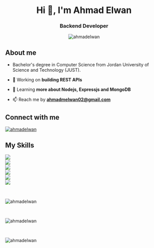 
<h1 align ="center">Hi 👋, I'm Ahmad Elwan</h1>
<h3 align ="center">Backend Developer</h3>

<p align="center"> <img src="https://komarev.com/ghpvc/?username=ahmadelwan&label=Profile%20views&color=fc7b03&style=flat" alt="ahmadelwan" /> </p>


## About me

<p align="left">
  
- Bachelor's degree in Computer Science from Jordan University of Science and Technology (JUST).
  
- 🔭 Working on **building REST APIs**

- 🌱 Learning **more about Nodejs, Expressjs and MongoDB**

- 📫 Reach me by **ahmadmelwan02@gmail.com**

</p>





## Connect with me
<p align="left">
<a href="https://linkedin.com/in/ahmadelwan" target="blank"><img src="https://skillicons.dev/icons?i=linkedin" alt="ahmadelwan" /></a>
</p>

## My Skills

<p align="left">
<img src="https://skillicons.dev/icons?i=javascript,typescript,html" /><br>
<img src="https://skillicons.dev/icons?i=nodejs,expressjs,mongodb" /><br>
<img src="https://skillicons.dev/icons?i=java,cpp,python" /><br>
<img src="https://skillicons.dev/icons?i=github,git,docker" /> <br>
<img src="https://skillicons.dev/icons?i=vscode,eclipse,idea" /> <br>
<img src="https://skillicons.dev/icons?i=unity,postman,xd" /> <br>
</p>

</br>


<p><img align="center" src="https://github-readme-stats.vercel.app/api/top-langs?username=ahmadelwan&show_icons=true&theme=dark&title_color=e77307&text_color=ffffff&hide_border=true&locale=en&layout=compact" alt="ahmadelwan" /></p>

</br>

<p><img align="center" src="https://github-readme-stats.vercel.app/api?username=ahmadelwan&show_icons=true&theme=dark&title_color=e77307&text_color=ffffff&hide_border=true&locale=en&hide=stars,issues" alt="ahmadelwan" /></p>

</br>

<p><img align="center" src="https://github-readme-streak-stats.herokuapp.com/?user=ahmadelwan&theme=dark&hide_border=true" alt="ahmadelwan" /></p>
